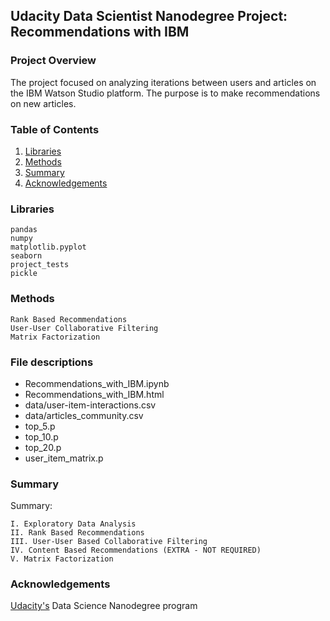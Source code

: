 ## Udacity Data Scientist Nanodegree Project: Recommendations with IBM

### Project Overview

The project focused on analyzing iterations between users and articles on the IBM Watson Studio platform. The purpose is to make recommendations on new articles. 

### Table of Contents

1. [Libraries](#libraries)
2. [Methods](#methods)
3. [Summary](#summary)
4. [Acknowledgements](#Acknowledgements)

### Libraries <a name="libraries"></a>

    pandas
    numpy
    matplotlib.pyplot
    seaborn
    project_tests
    pickle


### Methods <a name="methods"></a>

    Rank Based Recommendations
    User-User Collaborative Filtering
    Matrix Factorization

### File descriptions <a name="files"></a>

* Recommendations_with_IBM.ipynb
* Recommendations_with_IBM.html
* data/user-item-interactions.csv
* data/articles_community.csv
* top_5.p
* top_10.p
* top_20.p
* user_item_matrix.p


### Summary <a name="Summary"></a>

Summary:

    I. Exploratory Data Analysis
    II. Rank Based Recommendations
    III. User-User Based Collaborative Filtering
    IV. Content Based Recommendations (EXTRA - NOT REQUIRED)
    V. Matrix Factorization

### Acknowledgements <a name="Acknowledgements"></a>
[Udacity's](https://www.udacity.com) Data Science Nanodegree program